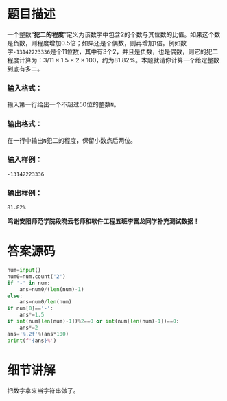 # 题目描述

一个整数“**犯二的程度**”定义为该数字中包含2的个数与其位数的比值。如果这个数是负数，则程度增加0.5倍；如果还是个偶数，则再增加1倍。例如数字`-13142223336`是个11位数，其中有3个2，并且是负数，也是偶数，则它的犯二程度计算为：$3/11×1.5×2×100%$，约为81.82%。本题就请你计算一个给定整数到底有多二。

### 输入格式：

输入第一行给出一个不超过50位的整数`N`。

### 输出格式：

在一行中输出`N`犯二的程度，保留小数点后两位。

### 输入样例：

```in
-13142223336
```

### 输出样例：

```out
81.82%
```

**鸣谢安阳师范学院段晓云老师和软件工程五班李富龙同学补充测试数据！**

# 答案源码

```python
num=input()
num0=num.count('2')
if '-' in num:
    ans=num0/(len(num)-1)
else:
    ans=num0/len(num)
if num[0]=='-':
    ans*=1.5
if int(num[len(num)-1])%2==0 or int(num[len(num)-1])==0:
    ans*=2
ans='%.2f'%(ans*100)
print(f'{ans}%')
```

# 细节讲解

把数字拿来当字符串做了。
